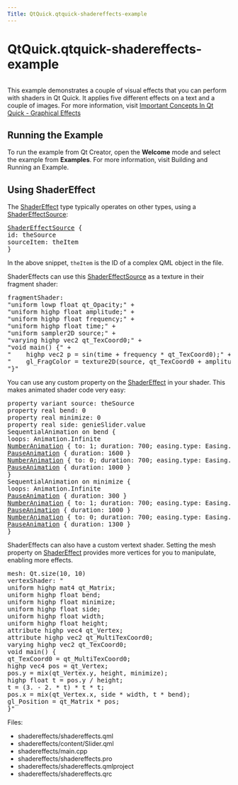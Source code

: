 ```yaml
---
Title: QtQuick.qtquick-shadereffects-example
---
```


# QtQuick.qtquick-shadereffects-example

<span class="subtitle"></span>
<!-- $$$shadereffects-description -->
<p class="centerAlign"><img src="../../../../media/qml-shadereffects-example.png" alt="" /></p><p>This example demonstrates a couple of visual effects that you can perform with shaders in Qt Quick. It applies five different effects on a text and a couple of images. For more information, visit <a href="QtQuick.qtquick-effects-topic.md">Important Concepts In Qt Quick - Graphical Effects</a></p>
<h2 id="running-the-example">Running the Example</h2>
<p>To run the example from Qt Creator, open the <b>Welcome</b> mode and select the example from <b>Examples</b>. For more information, visit Building and Running an Example.</p>
<h2 id="using-shadereffect">Using ShaderEffect</h2>
<p>The <a href="QtQuick.ShaderEffect.md">ShaderEffect</a> type typically operates on other types, using a <a href="QtQuick.ShaderEffectSource.md">ShaderEffectSource</a>:</p>
<pre class="qml"><span class="type"><a href="QtQuick.ShaderEffectSource.md">ShaderEffectSource</a></span> {
<span class="name">id</span>: <span class="name">theSource</span>
<span class="name">sourceItem</span>: <span class="name">theItem</span>
}</pre>
<p>In the above snippet, <code>theItem</code> is the ID of a complex QML object in the file.</p>
<p>ShaderEffects can use this <a href="QtQuick.ShaderEffectSource.md">ShaderEffectSource</a> as a texture in their fragment shader:</p>
<pre class="qml"><span class="name">fragmentShader</span>:
<span class="string">&quot;uniform lowp float qt_Opacity;&quot;</span> <span class="operator">+</span>
<span class="string">&quot;uniform highp float amplitude;&quot;</span> <span class="operator">+</span>
<span class="string">&quot;uniform highp float frequency;&quot;</span> <span class="operator">+</span>
<span class="string">&quot;uniform highp float time;&quot;</span> <span class="operator">+</span>
<span class="string">&quot;uniform sampler2D source;&quot;</span> <span class="operator">+</span>
<span class="string">&quot;varying highp vec2 qt_TexCoord0;&quot;</span> <span class="operator">+</span>
<span class="string">&quot;void main() {&quot;</span> <span class="operator">+</span>
<span class="string">&quot;    highp vec2 p = sin(time + frequency * qt_TexCoord0);&quot;</span> <span class="operator">+</span>
<span class="string">&quot;    gl_FragColor = texture2D(source, qt_TexCoord0 + amplitude * vec2(p.y, -p.x)) * qt_Opacity;&quot;</span> <span class="operator">+</span>
<span class="string">&quot;}&quot;</span></pre>
<p>You can use any custom property on the <a href="QtQuick.ShaderEffect.md">ShaderEffect</a> in your shader. This makes animated shader code very easy:</p>
<pre class="qml">property <span class="type">variant</span> <span class="name">source</span>: <span class="name">theSource</span>
property <span class="type">real</span> <span class="name">bend</span>: <span class="number">0</span>
property <span class="type">real</span> <span class="name">minimize</span>: <span class="number">0</span>
property <span class="type">real</span> <span class="name">side</span>: <span class="name">genieSlider</span>.<span class="name">value</span>
SequentialAnimation on <span class="name">bend</span> {
<span class="name">loops</span>: <span class="name">Animation</span>.<span class="name">Infinite</span>
<span class="type"><a href="QtQuick.NumberAnimation.md">NumberAnimation</a></span> { <span class="name">to</span>: <span class="number">1</span>; <span class="name">duration</span>: <span class="number">700</span>; <span class="name">easing</span>.type: <span class="name">Easing</span>.<span class="name">InOutSine</span> }
<span class="type"><a href="QtQuick.PauseAnimation.md">PauseAnimation</a></span> { <span class="name">duration</span>: <span class="number">1600</span> }
<span class="type"><a href="QtQuick.NumberAnimation.md">NumberAnimation</a></span> { <span class="name">to</span>: <span class="number">0</span>; <span class="name">duration</span>: <span class="number">700</span>; <span class="name">easing</span>.type: <span class="name">Easing</span>.<span class="name">InOutSine</span> }
<span class="type"><a href="QtQuick.PauseAnimation.md">PauseAnimation</a></span> { <span class="name">duration</span>: <span class="number">1000</span> }
}
SequentialAnimation on <span class="name">minimize</span> {
<span class="name">loops</span>: <span class="name">Animation</span>.<span class="name">Infinite</span>
<span class="type"><a href="QtQuick.PauseAnimation.md">PauseAnimation</a></span> { <span class="name">duration</span>: <span class="number">300</span> }
<span class="type"><a href="QtQuick.NumberAnimation.md">NumberAnimation</a></span> { <span class="name">to</span>: <span class="number">1</span>; <span class="name">duration</span>: <span class="number">700</span>; <span class="name">easing</span>.type: <span class="name">Easing</span>.<span class="name">InOutSine</span> }
<span class="type"><a href="QtQuick.PauseAnimation.md">PauseAnimation</a></span> { <span class="name">duration</span>: <span class="number">1000</span> }
<span class="type"><a href="QtQuick.NumberAnimation.md">NumberAnimation</a></span> { <span class="name">to</span>: <span class="number">0</span>; <span class="name">duration</span>: <span class="number">700</span>; <span class="name">easing</span>.type: <span class="name">Easing</span>.<span class="name">InOutSine</span> }
<span class="type"><a href="QtQuick.PauseAnimation.md">PauseAnimation</a></span> { <span class="name">duration</span>: <span class="number">1300</span> }
}</pre>
<p>ShaderEffects can also have a custom vertext shader. Setting the mesh property on <a href="QtQuick.ShaderEffect.md">ShaderEffect</a> provides more vertices for you to manipulate, enabling more effects.</p>
<pre class="qml"><span class="name">mesh</span>: <span class="name">Qt</span>.<span class="name">size</span>(<span class="number">10</span>, <span class="number">10</span>)
<span class="name">vertexShader</span>: <span class="string">&quot;
uniform highp mat4 qt_Matrix;
uniform highp float bend;
uniform highp float minimize;
uniform highp float side;
uniform highp float width;
uniform highp float height;
attribute highp vec4 qt_Vertex;
attribute highp vec2 qt_MultiTexCoord0;
varying highp vec2 qt_TexCoord0;
void main() {
qt_TexCoord0 = qt_MultiTexCoord0;
highp vec4 pos = qt_Vertex;
pos.y = mix(qt_Vertex.y, height, minimize);
highp float t = pos.y / height;
t = (3. - 2. * t) * t * t;
pos.x = mix(qt_Vertex.x, side * width, t * bend);
gl_Position = qt_Matrix * pos;
}&quot;</span></pre>
<p>Files:</p>
<ul>
<li>shadereffects/shadereffects.qml</li>
<li>shadereffects/content/Slider.qml</li>
<li>shadereffects/main.cpp</li>
<li>shadereffects/shadereffects.pro</li>
<li>shadereffects/shadereffects.qmlproject</li>
<li>shadereffects/shadereffects.qrc</li>
</ul>
<!-- @@@shadereffects -->
